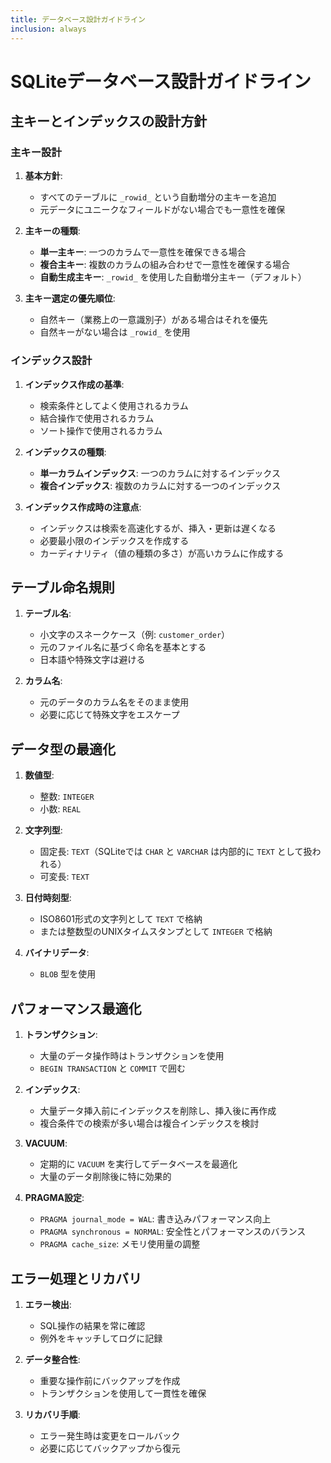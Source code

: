 ```yaml
---
title: データベース設計ガイドライン
inclusion: always
---
```


# SQLiteデータベース設計ガイドライン

## 主キーとインデックスの設計方針

### 主キー設計

1. **基本方針**:
   - すべてのテーブルに `_rowid_` という自動増分の主キーを追加
   - 元データにユニークなフィールドがない場合でも一意性を確保

2. **主キーの種類**:
   - **単一主キー**: 一つのカラムで一意性を確保できる場合
   - **複合主キー**: 複数のカラムの組み合わせで一意性を確保する場合
   - **自動生成主キー**: `_rowid_` を使用した自動増分主キー（デフォルト）

3. **主キー選定の優先順位**:
   - 自然キー（業務上の一意識別子）がある場合はそれを優先
   - 自然キーがない場合は `_rowid_` を使用

### インデックス設計

1. **インデックス作成の基準**:
   - 検索条件としてよく使用されるカラム
   - 結合操作で使用されるカラム
   - ソート操作で使用されるカラム

2. **インデックスの種類**:
   - **単一カラムインデックス**: 一つのカラムに対するインデックス
   - **複合インデックス**: 複数のカラムに対する一つのインデックス

3. **インデックス作成時の注意点**:
   - インデックスは検索を高速化するが、挿入・更新は遅くなる
   - 必要最小限のインデックスを作成する
   - カーディナリティ（値の種類の多さ）が高いカラムに作成する

## テーブル命名規則

1. **テーブル名**:
   - 小文字のスネークケース（例: `customer_order`）
   - 元のファイル名に基づく命名を基本とする
   - 日本語や特殊文字は避ける

2. **カラム名**:
   - 元のデータのカラム名をそのまま使用
   - 必要に応じて特殊文字をエスケープ

## データ型の最適化

1. **数値型**:
   - 整数: `INTEGER`
   - 小数: `REAL`

2. **文字列型**:
   - 固定長: `TEXT`（SQLiteでは `CHAR` と `VARCHAR` は内部的に `TEXT` として扱われる）
   - 可変長: `TEXT`

3. **日付時刻型**:
   - ISO8601形式の文字列として `TEXT` で格納
   - または整数型のUNIXタイムスタンプとして `INTEGER` で格納

4. **バイナリデータ**:
   - `BLOB` 型を使用

## パフォーマンス最適化

1. **トランザクション**:
   - 大量のデータ操作時はトランザクションを使用
   - `BEGIN TRANSACTION` と `COMMIT` で囲む

2. **インデックス**:
   - 大量データ挿入前にインデックスを削除し、挿入後に再作成
   - 複合条件での検索が多い場合は複合インデックスを検討

3. **VACUUM**:
   - 定期的に `VACUUM` を実行してデータベースを最適化
   - 大量のデータ削除後に特に効果的

4. **PRAGMA設定**:
   - `PRAGMA journal_mode = WAL`: 書き込みパフォーマンス向上
   - `PRAGMA synchronous = NORMAL`: 安全性とパフォーマンスのバランス
   - `PRAGMA cache_size`: メモリ使用量の調整

## エラー処理とリカバリ

1. **エラー検出**:
   - SQL操作の結果を常に確認
   - 例外をキャッチしてログに記録

2. **データ整合性**:
   - 重要な操作前にバックアップを作成
   - トランザクションを使用して一貫性を確保

3. **リカバリ手順**:
   - エラー発生時は変更をロールバック
   - 必要に応じてバックアップから復元